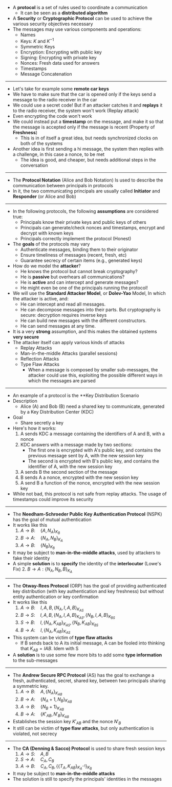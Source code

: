 + A **protocol** is a set of rules used to coordinate a communication
	+ It can be seen as a **distributed algorithm**
+ A **Security** or **Cryptographic Protocol** can be used to achieve the various security objectives necessary
+ The messages may use various components and operations:
	+ Names
	+ Keys: $K$ and $K^{-1}$ 
	+ Symmetric Keys
	+ Encryption: Encrypting with public key
	+ Signing: Encrypting with private key
	+ Nonces: Fresh data used for answers
	+ Timestamps
	+ Message Concatenation
---
+ Let's take for example some **remote car keys**	
+ We have to make sure that the car is opened only if the keys send a message to the radio receiver in the car
+ We could use a secret code! But if an attacker catches it and **replays** it to the radio receiver, the system won't work (Replay attack)
+ Even encrypting the code won't work
+ We could instead put a **timestamp** on the message, and make it so that the message is accepted only if the message is recent (Property of **Freshness**)
	+ This is in of itself a great idea, but needs synchronized clocks on both of the systems
+ Another idea is first sending a hi message, the system then replies with a challenge, in this case a nonce, to be met
	+ The idea is good, and cheaper, but needs additional steps in the conversation
---
+ The **Protocol Notation** (Alice and Bob Notation) Is used to describe the communication between principals in protocols
+ In it, the two communicating principals are usually called **Initiator** and **Responder** (or Alice and Bob)
---
+ In the following protocols, the following **assumptions** are considered true:
	+ Principals know their private keys and public keys of others
	+ Principals can generate/check nonces and timestamps, encrypt and decrypt with known keys
	+ Principals correctly implement the protocol (Honest) 
+ The **goals** of the protocols may vary
	+ Authenticate messages, binding them to their originator
	+ Ensure timeliness of messages (recent, fresh, etc)
	+ Guarantee secrecy of certain items (e.g., generated keys)
+ How do we model the **attacker**?
	+ He knows the protocol but cannot break cryptography?
	+ He is **passive** but overhears all communications?
	+ He is **active** and can intercept and generate messages?
	+ He might even be one of the principals running the protocol!
+ We will use the **Standard Attacker Model**, or **Dolev-Yao** Model, In which the attacker is active, and:
	+ He can intercept and read all messages.
	+ He can decompose messages into their parts. But cryptography is secure: decryption requires inverse keys
	+ He can build new messages with the different constructors.
	+ He can send messages at any time.
+ It is a very **strong** assumption, and this makes the obtained systems **very secure**
+ The attacker itself can apply various kinds of attacks
	+ Replay Attacks
	+ Man-in-the-middle Attacks (parallel sessions)
	+ Reflection Attacks
	+ Type Flaw Attacks
		+ When a message is composed by smaller sub-messages, the attacker could use this, exploiting the possible different ways in which the messages are parsed
---
+ An example of a protocol is the **Key Distribution Scenario
+ Description
	+ Alice (A) and Bob (B) need a shared key to communicate, generated by a Key Distribution Center (KDC)
+ Goal
	+ Share secretly a key
+ Here's how it works:
	1. A sends KDC a message containing the identifiers of A and B, with a nonce
	2. KDC answers with a message made by two sections:
		+ The first one is encrypted with A's public key, and contains the previous message sent by A, with the new session key
		+ The second is encrypted with B's public key, and contains the identifier of A, with the new session key
	3. A sends B the second section of the message
	4. B sends A a nonce, encrypted with the new session key
	5. A send B a function of the nonce, encrypted with the new session key
+ While not bad, this protocol is not safe from replay attacks. The usage of timestamps could improve its security 
---
+ The **Needham-Schroeder Public Key Authentication Protocol** (NSPK) has the goal of mutual authentication
+ It works like this
	1. $A → B : \quad \{A, N_A\}_{K_B}$
	2. $B → A : \quad \{N_A, N_B\}_{K_A}$
	3. $A → B : \quad \{N_B\}_{K_B}$
+ It may be  subject to **man-in-the-middle attacks**, used by attackers to fake their identity
+ A simple **solution** is to **specify** the identity of the **interlocutor** (Lowe's Fix)
	2. $B → A : \{N_A, N_B, B\}_{K_A}$
---
+ The **Otway-Rees Protocol** (ORP) has the goal of providing authenticated key distribution (with key authentication and key freshness) but without entity authentication or key confirmation
+ It works like this
	1. $A → B : \quad I, A, B, \{N_A, I, A, B\}_{K_{AS}}$
	2. $B → S : \quad I, A, B, \{N_A, I, A, B\}_{K_{AS}}, \{N_B, I, A, B\}_{K_{BS}}$
	3. $S → B : \quad I, \{N_A, K_{AB}\}_{K_{AS}}, \{N_B, K_{AB}\}_{K_{BS}}$
	4. $B → A : \quad I, \{N_A, K_{AB}\}_{K_{AS}}$
+ This system can be victim of **type flaw attacks**
	+ If B sends back to A its initial message, A can be fooled into thinking that $K_{AB} = IAB$. Idem with S 
+ A **solution** is to use some few more bits to add some **type information** to the sub-messages
---
+ The **Andrew Secure RPC Protocol** (AS) has the goal to exchange a fresh, authenticated, secret, shared key, between two principals sharing a symmetric key.
	1. $A \to B: \quad A, \{N_A\}_{K_{AB}}$ 
	2. $B \to A: \quad \{N_A + 1, N_B\}_{K_{AB}}$
	3. $A \to B: \quad \{N_B+1\}_{K_{AB}}$
	4. $B \to A: \quad \{K'_{AB}, N'_B\}_{K_{AB}}$
+ Establishes the session key $K'_{AB}$ and the nonce $N'_B$ 
+ It still can be victim of **type flaw attacks**, but only authentication is violated, not secrecy
---
+ The **CA (Denning & Sacco) Protocol** is used to share fresh session keys
	1. $A \to S: \quad A,B$
	2. $S \to A: \quad C_A, C_B$
	3. $A \to B: \quad C_A, C_B, \{\{T_A, K_{AB}\}_{K_A^{-1}}\}_{K_B}$
+ It may be  subject to **man-in-the-middle attacks**
+ The solution is still to specify the principals' identities in the messages